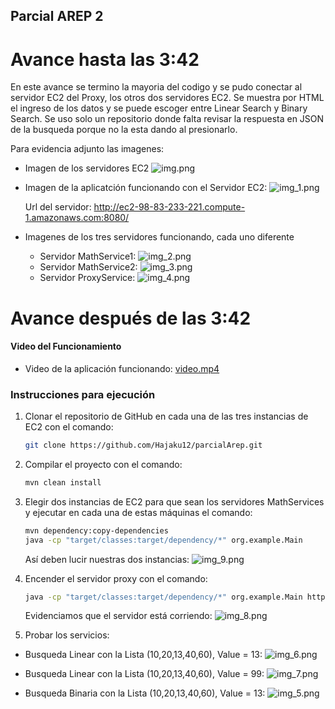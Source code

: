 ## Parcial AREP 2

# Avance hasta las 3:42

En este avance se termino la mayoria del codigo y se pudo conectar al servidor EC2 del Proxy, los otros dos servidores EC2. 
Se muestra por HTML el ingreso de los datos y se puede escoger entre Linear Search y Binary Search. Se uso solo un repositorio donde falta revisar la respuesta en JSON de la busqueda porque no la esta dando al presionarlo.

Para evidencia adjunto las imagenes:

- Imagen de los servidores EC2 
![img.png](images%2Fimg.png)
- Imagen de la aplicatción funcionando con el Servidor EC2:
![img_1.png](images%2Fimg_1.png)

    Url del servidor: http://ec2-98-83-233-221.compute-1.amazonaws.com:8080/
- Imagenes de los tres servidores funcionando, cada uno diferente

    - Servidor MathService1: ![img_2.png](images%2Fimg_2.png)
    - Servidor MathService2: ![img_3.png](images%2Fimg_3.png)
    - Servidor ProxyService: ![img_4.png](images%2Fimg_4.png)

# Avance después de las 3:42

#### Video del Funcionamiento
- Video de la aplicación funcionando: [video.mp4](images/video.mp4)

### Instrucciones para ejecución

1. Clonar el repositorio de GitHub en cada una de las tres instancias de EC2 con el comando:
    ```sh
    git clone https://github.com/Hajaku12/parcialArep.git
    ```

2. Compilar el proyecto con el comando:
    ```sh
    mvn clean install
    ```

3. Elegir dos instancias de EC2 para que sean los servidores MathServices y ejecutar en cada una de estas máquinas el comando:
    ```sh
    mvn dependency:copy-dependencies
    java -cp "target/classes:target/dependency/*" org.example.Main
    ```
   Así deben lucir nuestras dos instancias:
   ![img_9.png](images%2Fimg_9.png)

4. Encender el servidor proxy con el comando:
    ```sh
    java -cp "target/classes:target/dependency/*" org.example.Main http://ec2-98-83-163-41.compute-1.amazonaws.com:8080 http://ec2-54-163-96-40.compute-1.amazonaws.com:8080
    ```
   
   Evidenciamos que el servidor está corriendo:
   ![img_8.png](images%2Fimg_8.png)

5. Probar los servicios:
  - Busqueda Linear con la Lista (10,20,13,40,60), Value = 13:
    ![img_6.png](images%2Fimg_6.png)
    
  - Busqueda Linear con la Lista (10,20,13,40,60), Value = 99:
    ![img_7.png](images%2Fimg_7.png)
  - Busqueda Binaria con la Lista (10,20,13,40,60), Value = 13:
    ![img_5.png](images%2Fimg_5.png)

